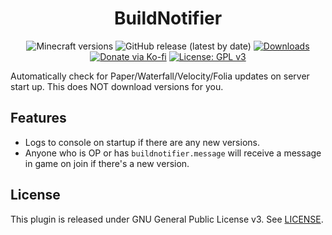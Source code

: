 <h1 align="center">BuildNotifier</h1>

<p align="center">
	<img src="https://img.shields.io/badge/Minecraft-1.19+-orange" alt="Minecraft versions">
	<img src="https://img.shields.io/github/v/release/hyperdefined/BuildNotifier" alt="GitHub release (latest by date)">
	<a href="https://github.com/hyperdefined/BuildNotifier/releases"><img src="https://img.shields.io/github/downloads/hyperdefined/BuildNotifier/total?logo=github" alt="Downloads"></a>
	<a href="https://ko-fi.com/hyperdefined"><img src="https://img.shields.io/badge/Donate-Ko--fi-red" alt="Donate via Ko-fi"></a>
	<a href="https://www.gnu.org/licenses/gpl-3.0"><img src="https://img.shields.io/badge/License-GPLv3-blue.svg" alt="License: GPL v3"></a>
</p>

Automatically check for Paper/Waterfall/Velocity/Folia updates on server start up. This does NOT download versions for you.

## Features
* Logs to console on startup if there are any new versions.
* Anyone who is OP or has `buildnotifier.message` will receive a message in game on join if there's a new version.

## License
This plugin is released under GNU General Public License v3. See [LICENSE](https://github.com/hyperdefined/BuildNotifier/blob/master/LICENSE).
